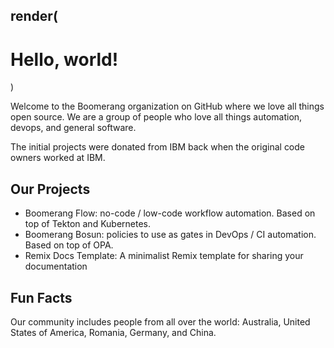 ## render(<h1>Hello, world!</h1>)

Welcome to the Boomerang organization on GitHub where we love all things open source. We are a group of people who love all things automation, devops, and general software.

The initial projects were donated from IBM back when the original code owners worked at IBM.

## Our Projects

- Boomerang Flow: no-code / low-code workflow automation. Based on top of Tekton and Kubernetes.
- Boomerang Bosun: policies to use as gates in DevOps / CI automation. Based on top of OPA.
- Remix Docs Template: A minimalist Remix template for sharing your documentation

## Fun Facts

Our community includes people from all over the world: Australia, United States of America, Romania, Germany, and China.
